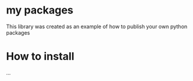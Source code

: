 # my packages
This library was created as an example of how to publish your own python packages

# How to install
...
